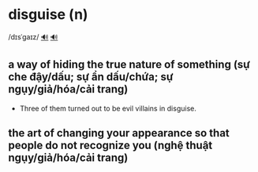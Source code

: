# disguise (n)

/dɪsˈɡaɪz/ [🔊](https://www.oxfordlearnersdictionaries.com/media/english/uk_pron/d/dis/disgu/disguise__gb_1.mp3) [🔊](https://www.oxfordlearnersdictionaries.com/media/english/us_pron/d/dis/disgu/disguise__us_1.mp3)

## a way of hiding the true nature of something (sự che đậy/dấu; sự ẩn dấu/chứa; sự ngụy/giả/hóa/cải trang)

- Three of them turned out to be evil villains in disguise.

## the art of changing your appearance so that people do not recognize you (nghệ thuật ngụy/giả/hóa/cải trang)